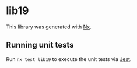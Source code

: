 # lib19

This library was generated with [Nx](https://nx.dev).


## Running unit tests

Run `nx test lib19` to execute the unit tests via [Jest](https://jestjs.io).


